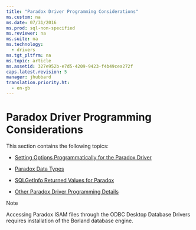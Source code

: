 ```yaml
---
title: "Paradox Driver Programming Considerations"
ms.custom: na
ms.date: 07/31/2016
ms.prod: sql-non-specified
ms.reviewer: na
ms.suite: na
ms.technology: 
  - drivers
ms.tgt_pltfrm: na
ms.topic: article
ms.assetid: 327e952b-e7d5-4209-9423-f4b49cea272f
caps.latest.revision: 5
manager: jhubbard
translation.priority.ht: 
  - en-gb
---
```

# Paradox Driver Programming Considerations
This section contains the following topics:  
  
-   [Setting Options Programmatically for the Paradox Driver](../content/Setting-Options-Programmatically-for-the-Paradox-Driver.md)  
  
-   [Paradox Data Types](../content/Paradox-Data-Types.md)  
  
-   [SQLGetInfo Returned Values for Paradox](../content/SQLGetInfo-Returned-Values-for-Paradox.md)  
  
-   [Other Paradox Driver Programming Details](../content/Other-Paradox-Driver-Programming-Details.md)  
  
> [!NOTE]  
>  Accessing Paradox ISAM files through the ODBC Desktop Database Drivers requires installation of the Borland database engine.